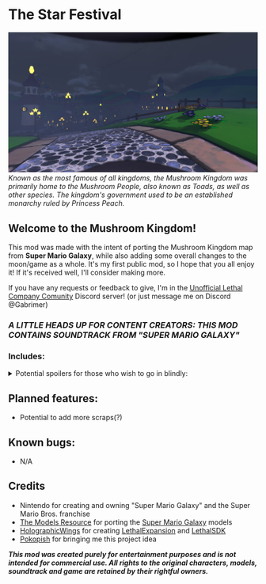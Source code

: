 # The Star Festival
![Screenshot of the in-game Mushroom Kingdom](Screenshots/4.png)
_Known as the most famous of all kingdoms, the Mushroom Kingdom was primarily home to the Mushroom People, also known as Toads, as well as other species. The kingdom's government used to be an established monarchy ruled by Princess Peach._

## Welcome to the Mushroom Kingdom!

This mod was made with the intent of porting the Mushroom Kingdom map from **Super Mario Galaxy**, while also adding some overall changes to the moon/game as a whole. It's my first public mod, so I hope that you all enjoy it! If it's received well, I'll consider making more.

If you have any requests or feedback to give, I'm in the [Unofficial Lethal Company Comunity](https://discord.gg/nYcQFEpXfU) Discord server! (or just message me on Discord @Gabrimer)

### ***A LITTLE HEADS UP FOR CONTENT CREATORS: THIS MOD CONTAINS SOUNDTRACK FROM "SUPER MARIO GALAXY"***

### Includes:

<details>
	<summary>Potential spoilers for those who wish to go in blindly:</summary>

- 4 separate entrances to the main building
	- The main entrance
	- 2 common fire exits
	- A warp pipe fire exit
- 24 **custom _exclusive_** Mario themed scraps.
  	- Question Block
  	- Brick Block
  	- Coin
  	- Power Star
  	- Yoshi Egg
  	- Clock
  	- Key
  	- 6 different colored Starbits
  		- Red Starbit
  		- Yellow Starbit
  		- Green Starbit
  		- Blue Starbit
  		- Purple Starbit
  		- White Starbit
  	- 7 different Mushrooms
  		- Red Mushroom
  		- Green Mushroom
  		- Life Mushroom
  		- Bee Mushroom
  		- Boo Mushroom
  		- Rock Mushroom
  		- Spring Mushroom
  	- 3 different Flowers
  		- Fire Flower
  		- Ice Flower
  		- Cloud Flower
  	- Thwomp
- An introductory song added to the start of the moon (where the ship lands)
	- Song used: "Overture - Super Mario Galaxy" 
- New dropship including custom soundtrack and Question Blocks that store your purchased items.
	- Song used: "Mission Select - Super Mario Galaxy"
  
</details>

## Planned features:
- Potential to add more scraps(?)

## Known bugs:
- N/A

## Credits

- Nintendo for creating and owning "Super Mario Galaxy" and the Super Mario Bros. franchise
- [The Models Resource](https://www.models-resource.com) for porting the [Super Mario Galaxy](https://www.models-resource.com/wii/supermariogalaxy/) models
- [HolographicWings](https://github.com/HolographicWings) for creating [LethalExpansion](https://github.com/HolographicWings/LethalExpansion) and [LethalSDK](https://github.com/HolographicWings/LethalSDK-Unity-Project)
- [Pokopish](https://github.com/MartijnTielemans) for bringing me this project idea

***This mod was created purely for entertainment purposes and is not intended for commercial use. All rights to the original characters, models, soundtrack and game are retained by their rightful owners.***